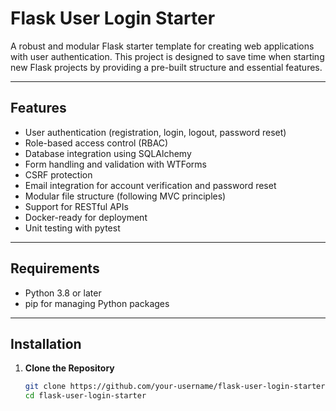 # Flask User Login Starter

A robust and modular Flask starter template for creating web applications with user authentication. This project is designed to save time when starting new Flask projects by providing a pre-built structure and essential features.

---

## Features
- User authentication (registration, login, logout, password reset)
- Role-based access control (RBAC)
- Database integration using SQLAlchemy
- Form handling and validation with WTForms
- CSRF protection
- Email integration for account verification and password reset
- Modular file structure (following MVC principles)
- Support for RESTful APIs
- Docker-ready for deployment
- Unit testing with pytest

---

## Requirements
- Python 3.8 or later
- pip for managing Python packages

---

## Installation

1. **Clone the Repository**
   ```bash
   git clone https://github.com/your-username/flask-user-login-starter.git
   cd flask-user-login-starter
